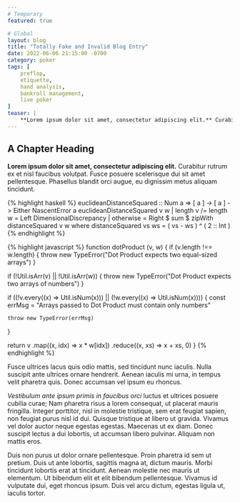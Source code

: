 ```yaml
---
# Temporary
featured: true

# Global
layout: blog
title: "Totally Fake and Invalid Blog Entry"
date: 2022-06-06 21:15:00 -0700
category: poker
tags: [
    preflop,
    etiquette,
    hand analysis,
    bankroll management,
    live poker
]
teaser: |
    **Lorem ipsum dolor sit amet, consectetur adipiscing elit.** Curabitur rutrum ex et nisl faucibus volutpat. Fusce posuere scelerisque dui sit amet pellentesque. Phasellus blandit orci augue, eu dignissim metus aliquam tincidunt.
---
```


## A Chapter Heading

**Lorem ipsum dolor sit amet, consectetur adipiscing elit.** Curabitur rutrum ex et nisl faucibus volutpat. Fusce posuere scelerisque dui sit amet pellentesque. Phasellus blandit orci augue, eu dignissim metus aliquam tincidunt.

{% highlight haskell %}
euclideanDistanceSquared :: Num a => [ a ] -> [ a ] -> Either NascentError a
euclideanDistanceSquared v w
    | length v /= length w  = Left DimensionalDiscrepancy
    | otherwise             = Right $ sum $ zipWith distanceSquared v w
        where
            distanceSquared vs ws = ( vs - ws ) ^ ( 2 :: Int )
{% endhighlight %}

{% highlight javascript %}
function dotProduct (v, w) {
  if (v.length !== w.length) {
    throw new TypeError("Dot Product expects two equal-sized arrays")
  }

  if (!Util.isArr(v) || !Util.isArr(w)) {
    throw new TypeError("Dot Product expects two arrays of numbers")
  }

  if ((!v.every((x) => Util.isNum(x))) || (!w.every((x) => Util.isNum(x)))) {
    const errMsg = "Arrays passed to Dot Product must contain only numbers"

    throw new TypeError(errMsg)
  }

  return v
    .map((x, idx) => x * w[idx])
    .reduce((x, xs) => x + xs, 0)
}
{% endhighlight %}

Fusce ultrices lacus quis odio mattis, sed tincidunt nunc iaculis. Nulla suscipit ante ultrices ornare hendrerit. Aenean iaculis mi urna, in tempus velit pharetra quis. Donec accumsan vel ipsum eu rhoncus.

*Vestibulum ante ipsum primis in faucibus orci* luctus et ultrices posuere cubilia curae; Nam pharetra risus a lorem consequat, ut placerat mauris fringilla. Integer porttitor, nisl in molestie tristique, sem erat feugiat sapien, non feugiat purus nisl id dui. Quisque tristique at libero ut gravida. Vivamus vel dolor auctor neque egestas egestas. Maecenas ut ex diam. Donec suscipit lectus a dui lobortis, ut accumsan libero pulvinar. Aliquam non mattis eros.

Duis non purus ut dolor ornare pellentesque. Proin pharetra id sem ut pretium. Duis ut ante lobortis, sagittis magna at, dictum mauris. Morbi tincidunt lobortis erat at tincidunt. Aenean molestie nec mauris ut elementum. Ut bibendum elit et elit bibendum pellentesque. Vivamus id vulputate dui, eget rhoncus ipsum. Duis vel arcu dictum, egestas ligula ut, iaculis tortor.